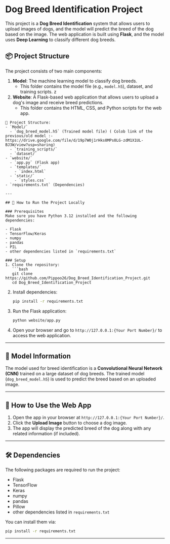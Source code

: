 
# Dog Breed Identification Project

This project is a **Dog Breed Identification** system that allows users to upload images of dogs, and the model will predict the breed of the dog based on the image. The web application is built using **Flask**, and the model uses **Deep Learning** to classify different dog breeds.

## 📦 Project Structure

The project consists of two main components:
1. **Model**: The machine learning model to classify dog breeds.
   - This folder contains the model file (e.g., `model.h5`), dataset, and training scripts.
   z
2. **Website**: A Flask-based web application that allows users to upload a dog's image and receive breed predictions.
   - This folder contains the HTML, CSS, and Python scripts for the web app.

```
📂 Project Structure:
- `Model/`
  - `dog_breed_model.h5` (Trained model file) ( Colob link of the previous/old model :- https://drive.google.com/file/d/19p7W0j1rHks0MPs0LG-zdM1X1UL-BJ3W/view?usp=sharing)
  - `training_scripts/`
  - `dataset/`
- `website/`
  - `app.py` (Flask app)
  - `templates/`
    - `index.html`
  - `static/`
    - `styles.css`
- `requirements.txt` (Dependencies)

---

## 🚀 How to Run the Project Locally

### Prerequisites
Make sure you have Python 3.12 installed and the following dependencies:

- Flask
- TensorFlow/Keras
- numpy
- pandas
- PIL
- other dependencies listed in `requirements.txt`

### Setup
1. Clone the repository:
   ```bash
   git clone https://github.com/Pippoo26/Dog_Breed_Identification_Project.git
   cd Dog_Breed_Identification_Project
   ```

2. Install dependencies:
   ```bash
   pip install -r requirements.txt
   ```

3. Run the Flask application:
   ```bash
   python website/app.py
   ```

4. Open your browser and go to `http://127.0.0.1:{Your Port Number}/` to access the web application.

---

## 🧠 Model Information

The model used for breed identification is a **Convolutional Neural Network (CNN)** trained on a large dataset of dog breeds. The trained model (`dog_breed_model.h5`) is used to predict the breed based on an uploaded image.

---

## 📑 How to Use the Web App

1. Open the app in your browser at `http://127.0.0.1:{Your Port Number}/`.
2. Click the **Upload Image** button to choose a dog image.
3. The app will display the predicted breed of the dog along with any related information (if included).

---

## 🛠️ Dependencies

The following packages are required to run the project:
- Flask
- TensorFlow
- Keras
- numpy
- pandas
- Pillow
- other dependencies listed in `requirements.txt`

You can install them via:

```bash
pip install -r requirements.txt
```

---

